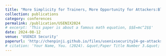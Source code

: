 ```yaml
---
title: "More Simplicity for Trainers, More Opportunity for Attackers:Black-Box Attacks on Speaker Recognition Systems by Inferring Feature Extractor"
collection: publications
category: conferences
permalink: /publication/USENIX2024
# excerpt: 'This paper is about a famous math equation, $$E=mc^2$$'
date: 2024-08-12
venue: 'USENIX Security'
paperurl: 'http://chenpinji.github.io/files/usenixsecurity24-ge-attacks.pdf'
# citation: 'Your Name, You. (2024). &quot;Paper Title Number 3.&quot; <i>GitHub Journal of Bugs</i>. 1(3).'
---
```


